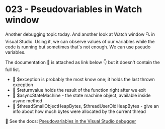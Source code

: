 # 023 - Pseudovariables in Watch window #

Another debugging topic today. And another look at Watch window 🔍 in Visual Studio. Using it, we can observe values of our variables while the code is running but sometimes that's not enough. We can use pseudo variables.

The documentation 📑 is attached as link below 👇 but it doesn't contain the full list.

- 📌 $exception is probably the most know one; it holds the last thrown exception
- 📌 $returnvalue holds the result of the function right after we exit
- 📌 $asyncStateMachine - the state machine object, available inside async method
- 📌 $threadSmallObjectHeapBytes, $threadUserOldHeapBytes - give an info about how much bytes were allocated by the current thread

🔗 See the docs: [Pseudovariables in the Visual Studio debugger](https://learn.microsoft.com/en-us/visualstudio/debugger/pseudovariables?view=vs-2022)
